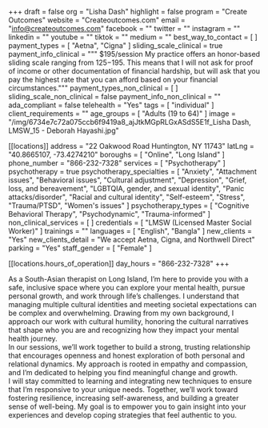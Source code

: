 +++
draft = false
org = "Lisha Dash"
highlight = false
program = "Create Outcomes"
website = "Createoutcomes.com"
email = "info@createoutcomes.com"
facebook = ""
twitter = ""
instagram = ""
linkedin = ""
youtube = ""
tiktok = ""
medium = ""
best_way_to_contact = [ ]
payment_types = [ "Aetna", "Cigna" ]
sliding_scale_clinical = true
payment_info_clinical = """
$195/session
My practice offers an honor-based sliding scale ranging from $125-$195. This means that I will not ask for proof of income or other documentation of financial hardship, but will ask that you pay the highest rate that you can afford based on your financial circumstances."""
payment_types_non_clinical = [ ]
sliding_scale_non_clinical = false
payment_info_non_clinical = ""
ada_compliant = false
telehealth = "Yes"
tags = [ "individual" ]
client_requirements = ""
age_groups = [ "Adults (19 to 64)" ]
image = "/img/6734e7c72a075ccb6f9419a8_ajJtkMGpRLGxASdS5E1f_Lisha Dash, LMSW_15 - Deborah Hayashi.jpg"

[[locations]]
address = "22 Oakwood Road Huntington, NY 11743"
latLng = "40.8665107, -73.4274210"
boroughs = [ "Online", "Long Island" ]
phone_number = "866-232-7328"
services = [ "Psychotherapy" ]
psychotherapy = true
psychotherapy_specialties = [
  "Anxiety",
  "Attachment issues",
  "Behavioral issues",
  "Cultural adjustment",
  "Depression",
  "Grief, loss, and bereavement",
  "LGBTQIA, gender, and sexual identity",
  "Panic attacks/disorder",
  "Racial and cultural identity",
  "Self-esteem",
  "Stress",
  "Trauma/PTSD",
  "Women's issues"
]
psychotherapy_types = [
  "Cognitive Behavioral Therapy",
  "Psychodynamic",
  "Trauma-informed"
]
non_clinical_services = [ ]
credentials = [ "LMSW (Licensed Master Social Worker)" ]
trainings = ""
languages = [ "English", "Bangla" ]
new_clients = "Yes"
new_clients_detail = "We accept Aetna, Cigna, and Northwell Direct"
parking = "Yes"
staff_gender = [ "Female" ]

  [[locations.hours_of_operation]]
  day_hours = "866-232-7328"
+++

As a South-Asian therapist on Long Island, I’m here to provide you with a safe, inclusive space where you can explore your mental health, pursue personal growth, and work through life’s challenges. I understand that managing multiple cultural identities and meeting societal expectations can be complex and overwhelming. Drawing from my own background, I approach our work with cultural humility, honoring the cultural narratives that shape who you are and recognizing how they impact your mental health journey. <br>
In our sessions, we’ll work together to build a strong, trusting relationship that encourages openness and honest exploration of both personal and relational dynamics. My approach is rooted in empathy and compassion, and I’m dedicated to helping you find meaningful change and growth. <br>
I will stay committed to learning and integrating new techniques to ensure that I’m responsive to your unique needs. Together, we’ll work toward fostering resilience, increasing self-awareness, and building a greater sense of well-being. My goal is to empower you to gain insight into your experiences and develop coping strategies that feel authentic to you. <br>
